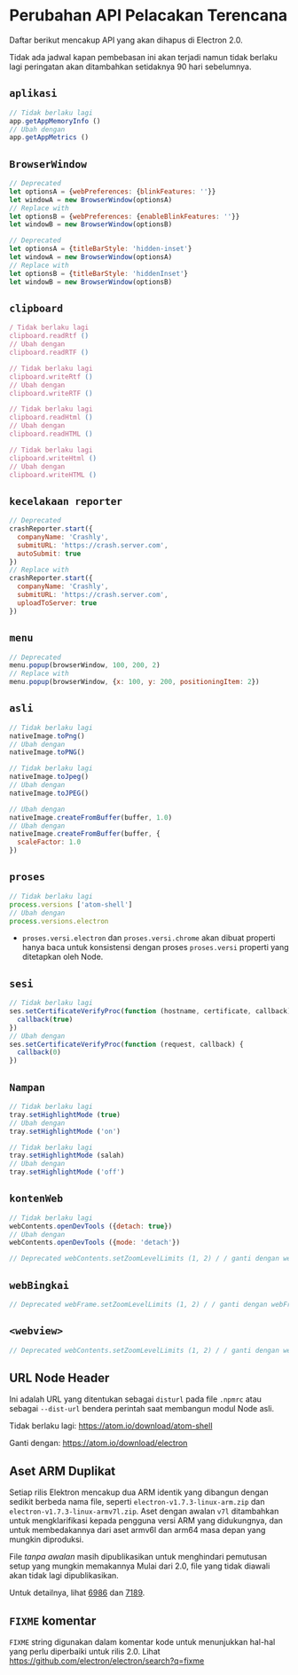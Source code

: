 # Perubahan API Pelacakan Terencana

Daftar berikut mencakup API yang akan dihapus di Electron 2.0.

Tidak ada jadwal kapan pembebasan ini akan terjadi namun tidak berlaku lagi peringatan akan ditambahkan setidaknya 90 hari sebelumnya.

## `aplikasi`

```js
// Tidak berlaku lagi
app.getAppMemoryInfo ()
// Ubah dengan
app.getAppMetrics ()
```

## `BrowserWindow`

```js
// Deprecated
let optionsA = {webPreferences: {blinkFeatures: ''}}
let windowA = new BrowserWindow(optionsA)
// Replace with
let optionsB = {webPreferences: {enableBlinkFeatures: ''}}
let windowB = new BrowserWindow(optionsB)
```

```js
// Deprecated
let optionsA = {titleBarStyle: 'hidden-inset'}
let windowA = new BrowserWindow(optionsA)
// Replace with
let optionsB = {titleBarStyle: 'hiddenInset'}
let windowB = new BrowserWindow(optionsB)
```

## `clipboard`

```js
/ Tidak berlaku lagi
clipboard.readRtf ()
// Ubah dengan
clipboard.readRTF ()

// Tidak berlaku lagi
clipboard.writeRtf ()
// Ubah dengan
clipboard.writeRTF ()

// Tidak berlaku lagi
clipboard.readHtml ()
// Ubah dengan
clipboard.readHTML ()

// Tidak berlaku lagi
clipboard.writeHtml ()
// Ubah dengan
clipboard.writeHTML ()
```

## `kecelakaan reporter`

```js
// Deprecated
crashReporter.start({
  companyName: 'Crashly',
  submitURL: 'https://crash.server.com',
  autoSubmit: true
})
// Replace with
crashReporter.start({
  companyName: 'Crashly',
  submitURL: 'https://crash.server.com',
  uploadToServer: true
})
```

## `menu`

```js
// Deprecated
menu.popup(browserWindow, 100, 200, 2)
// Replace with
menu.popup(browserWindow, {x: 100, y: 200, positioningItem: 2})
```

## `asli`

```js
// Tidak berlaku lagi
nativeImage.toPng()
// Ubah dengan
nativeImage.toPNG()

// Tidak berlaku lagi
nativeImage.toJpeg()
// Ubah dengan
nativeImage.toJPEG()

// Ubah dengan
nativeImage.createFromBuffer(buffer, 1.0)
// Ubah dengan
nativeImage.createFromBuffer(buffer, {
  scaleFactor: 1.0
})
```

## `proses`

```js
// Tidak berlaku lagi
process.versions ['atom-shell']
// Ubah dengan
process.versions.electron
```

* `proses.versi.electron` dan `proses.versi.chrome` akan dibuat properti hanya baca untuk konsistensi dengan proses `proses.versi` properti yang ditetapkan oleh Node.

## `sesi`

```js
// Tidak berlaku lagi
ses.setCertificateVerifyProc(function (hostname, certificate, callback) {
  callback(true)
})
// Ubah dengan
ses.setCertificateVerifyProc(function (request, callback) {
  callback(0)
})
```

## `Nampan`

```js
// Tidak berlaku lagi
tray.setHighlightMode (true)
// Ubah dengan
tray.setHighlightMode ('on')

// Tidak berlaku lagi
tray.setHighlightMode (salah)
// Ubah dengan
tray.setHighlightMode ('off')
```

## `kontenWeb`

```js
// Tidak berlaku lagi
webContents.openDevTools ({detach: true})
// Ubah dengan
webContents.openDevTools ({mode: 'detach'})
```

```js
// Deprecated webContents.setZoomLevelLimits (1, 2) / / ganti dengan webContents.setVisualZoomLevelLimits (1, 2)
```

## `webBingkai`

```js
// Deprecated webFrame.setZoomLevelLimits (1, 2) / / ganti dengan webFrame.setVisualZoomLevelLimits (1, 2) / / Deprecated webFrame.registerURLSchemeAsSecure('app') / / ganti dengan protocol.registerStandardSchemes (['app'], {secure: true}) / / Usang webFrame.registerURLSchemeAsPrivileged ('apl', {secure: true}) / / ganti dengan protocol.registerStandardSchemes (['app'], {secure: true})
```

## `<webview>`

```js
// Deprecated webContents.setZoomLevelLimits (1, 2) / / ganti dengan webContents.setVisualZoomLevelLimits (1, 2)
```

## URL Node Header

Ini adalah URL yang ditentukan sebagai `disturl` pada file `.npmrc` atau sebagai `--dist-url` bendera perintah saat membangun modul Node asli.

Tidak berlaku lagi: https://atom.io/download/atom-shell

Ganti dengan: https://atom.io/download/electron

## Aset ARM Duplikat

Setiap rilis Elektron mencakup dua ARM identik yang dibangun dengan sedikit berbeda nama file, seperti `electron-v1.7.3-linux-arm.zip` dan `electron-v1.7.3-linux-armv7l.zip`. Aset dengan awalan `v7l` ditambahkan untuk mengklarifikasi kepada pengguna versi ARM yang didukungnya, dan untuk membedakannya dari aset armv6l dan arm64 masa depan yang mungkin diproduksi.

File *tanpa awalan* masih dipublikasikan untuk menghindari pemutusan setup yang mungkin memakannya Mulai dari 2.0, file yang tidak diawali akan tidak lagi dipublikasikan.

Untuk detailnya, lihat [6986](https://github.com/electron/electron/pull/6986) dan [7189](https://github.com/electron/electron/pull/7189).

## `FIXME` komentar

`FIXME` string digunakan dalam komentar kode untuk menunjukkan hal-hal yang perlu diperbaiki untuk rilis 2.0. Lihat https://github.com/electron/electron/search?q=fixme